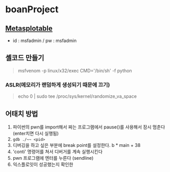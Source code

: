 # boanProject

## [Metasplotable](https://sourceforge.net/projects/metasploitable/files/latest/download)
- id : msfadmin / pw : msfadmin

## 셸코드 만들기
> msfvenom -p linux/x32/exec CMD='/bin/sh' -f python

### ASLR(메모리가 랜덤하게 생성되기 때문에 끄기)
> echo 0 | sudo tee /proc/sys/kernel/randomize_va_space

## 어태치 방법
1. 파이썬의 pwn를 import해서 짜는 프로그램에서 pause()를 사용해서 잠시 멈춘다(enter치면 다시 실행됨)
2. `gdb ./~~ <pid>`
3. 디버깅을 하고 싶은 부분에 break point를 설정한다. b * main + 38
4. 'conti' 명령어를 쳐서 디버거를 계속 실행시킨다
5. pwn 프로그램에 엔터를 누른다 (sendline)
6. 익스플로잇이 성공했는지 확인한
